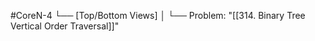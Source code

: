 #CoreN-4
└── [Top/Bottom Views]
    │
    └── Problem: "[[314. Binary Tree Vertical Order Traversal]]"